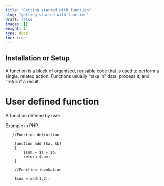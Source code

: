 ```yaml
---
title: "Getting started with function"
slug: "getting-started-with-function"
draft: false
images: []
weight: 1
type: docs
toc: true
---
```


## Installation or Setup
A function is a block of organised, reusable code that is used to perform a single, related action. Functions usually "take in" data, process it, and "return" a result. 

# User defined function #

A function defined by user. 

Example in PHP

       //Function definition
    
        function add ($a, $b)
        {
            $sum = $a + $b;
            return $sum;
        }
        
        //Function invokation
        
        $sum = add(1,2);



